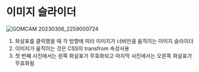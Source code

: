 # 이미지 슬라이더
![GOMCAM 20230306_2259000724](https://user-images.githubusercontent.com/103127767/223131157-4adafd0b-d51c-4a71-aca6-5c23aad0ad84.gif)

1. 화살표를 클릭했을 때 각 방향에 따라 이미지가 너비만큼 움직이는 이미지 슬라이더
2. 이미지가 움직이는 것은 CSS의 transfrom 속성사용
3. 첫 번째 사진에서는 왼쪽 화살표가 무효화되고 마지막 사진에서는 오른쪽 화살표가 무효화됨

